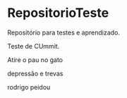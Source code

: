 # RepositorioTeste

Repositório para testes e aprendizado.



Teste de CUmmit.



Atire o pau no gato



depressão e trevas

rodrigo peidou      

